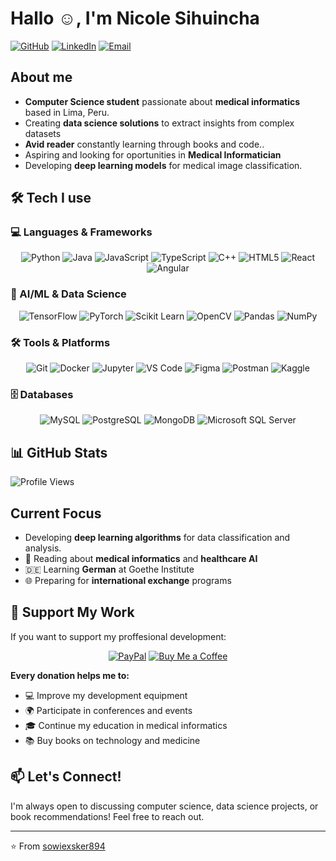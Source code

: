 # Hallo ☺️, I'm Nicole Sihuincha

[![GitHub](https://img.shields.io/badge/GitHub-mireyanicoleschermuly-181717?style=flat&logo=github)](https://github.com/sowiexsker894)
[![LinkedIn](https://img.shields.io/badge/LinkedIn-Mireya%20Nicole-0077B5?style=flat&logo=linkedin)](linkedin.com/in/nicoleschermacha/)
[![Email](https://img.shields.io/badge/Email-sihuinchamireya@gmail.com-D14836?style=flat&logo=gmail&logoColor=white)](mailto:sihuinchamireya@gmail.com)

## About me

- **Computer Science student** passionate about **medical informatics** based in Lima, Peru.
- Creating **data science solutions** to extract insights from complex datasets
- **Avid reader** constantly learning through books and code..
- Aspiring and looking for oportunities in **Medical Informatician** 
- Developing **deep learning models** for medical image classification.

## 🛠️ Tech I use

### 💻 Languages & Frameworks
<div align="center">
  
![Python](https://img.shields.io/badge/Python-3776AB?style=for-the-badge&logo=python&logoColor=white)
![Java](https://img.shields.io/badge/Java-ED8B00?style=for-the-badge&logo=java&logoColor=white)
![JavaScript](https://img.shields.io/badge/JavaScript-F7DF1E?style=for-the-badge&logo=javascript&logoColor=black)
![TypeScript](https://img.shields.io/badge/TypeScript-3178C6?style=for-the-badge&logo=typescript&logoColor=white)
![C++](https://img.shields.io/badge/C++-00599C?style=for-the-badge&logo=c%2B%2B&logoColor=white)
![HTML5](https://img.shields.io/badge/HTML5-E34F26?style=for-the-badge&logo=html5&logoColor=white)
![React](https://img.shields.io/badge/React-20232A?style=for-the-badge&logo=react&logoColor=61DAFB)
![Angular](https://img.shields.io/badge/Angular-DD0031?style=for-the-badge&logo=angular&logoColor=white)

</div>

### 🤖 AI/ML & Data Science
<div align="center">

![TensorFlow](https://img.shields.io/badge/TensorFlow-FF6F00?style=for-the-badge&logo=tensorflow&logoColor=white)
![PyTorch](https://img.shields.io/badge/PyTorch-EE4C2C?style=for-the-badge&logo=pytorch&logoColor=white)
![Scikit Learn](https://img.shields.io/badge/scikit--learn-F7931E?style=for-the-badge&logo=scikit-learn&logoColor=white)
![OpenCV](https://img.shields.io/badge/OpenCV-27338e?style=for-the-badge&logo=OpenCV&logoColor=white)
![Pandas](https://img.shields.io/badge/Pandas-2C2D72?style=for-the-badge&logo=pandas&logoColor=white)
![NumPy](https://img.shields.io/badge/NumPy-777BB4?style=for-the-badge&logo=numpy&logoColor=white)

</div>

### 🛠️ Tools & Platforms
<div align="center">

![Git](https://img.shields.io/badge/Git-F05032?style=for-the-badge&logo=git&logoColor=white)
![Docker](https://img.shields.io/badge/Docker-2496ED?style=for-the-badge&logo=docker&logoColor=white)
![Jupyter](https://img.shields.io/badge/Jupyter-F37626?style=for-the-badge&logo=jupyter&logoColor=white)
![VS Code](https://img.shields.io/badge/VS%20Code-007ACC?style=for-the-badge&logo=visual-studio-code&logoColor=white)
![Figma](https://img.shields.io/badge/Figma-F24E1E?style=for-the-badge&logo=figma&logoColor=white)
![Postman](https://img.shields.io/badge/Postman-FF6C37?style=for-the-badge&logo=postman&logoColor=white)
![Kaggle](https://img.shields.io/badge/Kaggle-20BEFF?style=for-the-badge&logo=kaggle&logoColor=white)

</div>

### 🗄️ Databases
<div align="center">

![MySQL](https://img.shields.io/badge/MySQL-4479A1?style=for-the-badge&logo=mysql&logoColor=white)
![PostgreSQL](https://img.shields.io/badge/PostgreSQL-316192?style=for-the-badge&logo=postgresql&logoColor=white)
![MongoDB](https://img.shields.io/badge/MongoDB-4EA94B?style=for-the-badge&logo=mongodb&logoColor=white)
![Microsoft SQL Server](https://img.shields.io/badge/Microsoft%20SQL%20Server-CC2927?style=for-the-badge&logo=microsoft%20sql%20server&logoColor=white)

</div>

## 📊 GitHub Stats

![Profile Views](https://komarev.com/ghpvc/?username=tu-usuario&color=brightgreen&style=flat)

## Current Focus

- Developing **deep learning algorithms** for data classification and analysis.
- 📖 Reading about **medical informatics** and **healthcare AI**
- 🇩🇪 Learning **German** at Goethe Institute
- 🌐 Preparing for **international exchange** programs

## 💝 Support My Work

If you want to support my proffesional development: 

<div align="center">

[![PayPal](https://img.shields.io/badge/PayPal-00457C?style=for-the-badge&logo=paypal&logoColor=white)](https://paypal.me/tu-usuario-paypal)
[![Buy Me a Coffee](https://img.shields.io/badge/Buy%20Me%20A%20Coffee-FFDD00?style=for-the-badge&logo=buy-me-a-coffee&logoColor=black)](https://buymeacoffee.com/tu-usuario)

</div>

**Every donation helps me to:**
- 💻 Improve my development equipment
- 🌍 Participate in conferences and events
- 🎓 Continue my education in medical informatics
- 📚 Buy books on technology and medicine
    
## 📫 Let's Connect!

I'm always open to discussing computer science, data science projects, or book recommendations! Feel free to reach out.

---
⭐️ From [sowiexsker894](https://github.com/sowiexsker894)

